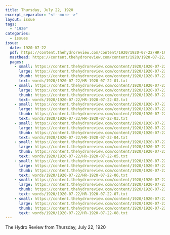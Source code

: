 ```yaml
---
title: Thursday, July 22, 1920
excerpt_separator: "<!--more-->"
layout: issue
tags:
  - "1920"
categories:
  - issues
issue:
  date: 1920-07-22
  pdf: https://content.thehydroreview.com/content/1920/1920-07-22/HR-1920-07-22.pdf
  masthead: https://content.thehydroreview.com/content/1920/1920-07-22/masthead/HR-1920-07-22.jpg
  pages:
    - small: https://content.thehydroreview.com/content/1920/1920-07-22/small/HR-1920-07-22-01.jpg
      large: https://content.thehydroreview.com/content/1920/1920-07-22/large/HR-1920-07-22-01.jpg
      thumb: https://content.thehydroreview.com/content/1920/1920-07-22/thumbnails/HR-1920-07-22-01.jpg
      text: words/1920/1920-07-22/HR-1920-07-22-01.txt
    - small: https://content.thehydroreview.com/content/1920/1920-07-22/small/HR-1920-07-22-02.jpg
      large: https://content.thehydroreview.com/content/1920/1920-07-22/large/HR-1920-07-22-02.jpg
      thumb: https://content.thehydroreview.com/content/1920/1920-07-22/thumbnails/HR-1920-07-22-02.jpg
      text: words/1920/1920-07-22/HR-1920-07-22-02.txt
    - small: https://content.thehydroreview.com/content/1920/1920-07-22/small/HR-1920-07-22-03.jpg
      large: https://content.thehydroreview.com/content/1920/1920-07-22/large/HR-1920-07-22-03.jpg
      thumb: https://content.thehydroreview.com/content/1920/1920-07-22/thumbnails/HR-1920-07-22-03.jpg
      text: words/1920/1920-07-22/HR-1920-07-22-03.txt
    - small: https://content.thehydroreview.com/content/1920/1920-07-22/small/HR-1920-07-22-04.jpg
      large: https://content.thehydroreview.com/content/1920/1920-07-22/large/HR-1920-07-22-04.jpg
      thumb: https://content.thehydroreview.com/content/1920/1920-07-22/thumbnails/HR-1920-07-22-04.jpg
      text: words/1920/1920-07-22/HR-1920-07-22-04.txt
    - small: https://content.thehydroreview.com/content/1920/1920-07-22/small/HR-1920-07-22-05.jpg
      large: https://content.thehydroreview.com/content/1920/1920-07-22/large/HR-1920-07-22-05.jpg
      thumb: https://content.thehydroreview.com/content/1920/1920-07-22/thumbnails/HR-1920-07-22-05.jpg
      text: words/1920/1920-07-22/HR-1920-07-22-05.txt
    - small: https://content.thehydroreview.com/content/1920/1920-07-22/small/HR-1920-07-22-06.jpg
      large: https://content.thehydroreview.com/content/1920/1920-07-22/large/HR-1920-07-22-06.jpg
      thumb: https://content.thehydroreview.com/content/1920/1920-07-22/thumbnails/HR-1920-07-22-06.jpg
      text: words/1920/1920-07-22/HR-1920-07-22-06.txt
    - small: https://content.thehydroreview.com/content/1920/1920-07-22/small/HR-1920-07-22-07.jpg
      large: https://content.thehydroreview.com/content/1920/1920-07-22/large/HR-1920-07-22-07.jpg
      thumb: https://content.thehydroreview.com/content/1920/1920-07-22/thumbnails/HR-1920-07-22-07.jpg
      text: words/1920/1920-07-22/HR-1920-07-22-07.txt
    - small: https://content.thehydroreview.com/content/1920/1920-07-22/small/HR-1920-07-22-08.jpg
      large: https://content.thehydroreview.com/content/1920/1920-07-22/large/HR-1920-07-22-08.jpg
      thumb: https://content.thehydroreview.com/content/1920/1920-07-22/thumbnails/HR-1920-07-22-08.jpg
      text: words/1920/1920-07-22/HR-1920-07-22-08.txt
---
```


The Hydro Review from Thursday, July 22, 1920

<!--more-->

